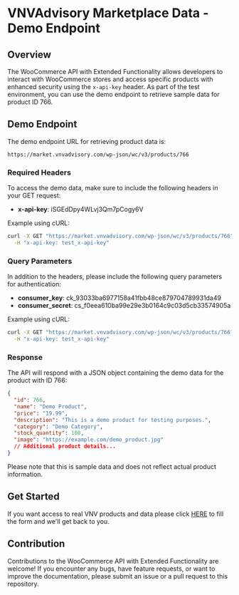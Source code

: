 # VNVAdvisory Marketplace Data - Demo Endpoint

## Overview

The WooCommerce API with Extended Functionality allows developers to interact with WooCommerce stores and access specific products with enhanced security using the `x-api-key` header. As part of the test environment, you can use the demo endpoint to retrieve sample data for product ID 766.

## Demo Endpoint

The demo endpoint URL for retrieving product data is:

```
https://market.vnvadvisory.com/wp-json/wc/v3/products/766
```

### Required Headers

To access the demo data, make sure to include the following headers in your GET request:

- **x-api-key**: iSGEdDpy4WLvj3Qm7pCogy6V

Example using cURL:

```bash
curl -X GET "https://market.vnvadvisory.com/wp-json/wc/v3/products/766" \
  -H "x-api-key: test_x-api-key"
```

### Query Parameters

In addition to the headers, please include the following query parameters for authentication:

- **consumer_key**: ck_93033ba6977158a41fbb48ce879704789931da49
- **consumer_secret**: cs_f0eea610ba99e29e3b0164c9c03d5cb33574905a

Example using cURL:

```bash
curl -X GET "https://market.vnvadvisory.com/wp-json/wc/v3/products/766?consumer_key=test_consumer_key&consumer_secret=test_consumer_secret" \
  -H "x-api-key: test_x-api-key"
```

### Response

The API will respond with a JSON object containing the demo data for the product with ID 766:
```json
{
  "id": 766,
  "name": "Demo Product",
  "price": "19.99",
  "description": "This is a demo product for testing purposes.",
  "category": "Demo Category",
  "stock_quantity": 100,
  "image": "https://example.com/demo_product.jpg"
  // Additional product details...
}
```

Please note that this is sample data and does not reflect actual product information.

## Get Started
If you want access to real VNV products and data please click [HERE](https://market.vnvadvisory.com/request-info/)  to fill the form and we'll get back to you.

## Contribution

Contributions to the WooCommerce API with Extended Functionality are welcome! If you encounter any bugs, have feature requests, or want to improve the documentation, please submit an issue or a pull request to this repository.

